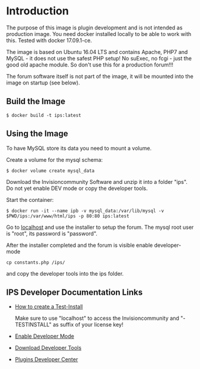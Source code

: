 # Introduction

The purpose of this image is plugin development and is not intended as production image. You need docker installed locally to be able to work with this. Tested with docker 17.09.1-ce.

The image is based on Ubuntu 16.04 LTS and contains Apache, PHP7 and MySQL - it does not use the safest PHP setup! No suExec, no fcgi - just the good old apache module. So don't use this for a production forum!!!

The forum software itself is not part of the image, it will be mounted into the image on startup (see below).


## Build the Image

```
$ docker build -t ips:latest
```

## Using the Image

To have MySQL store its data you need to mount a volume.

Create a volume for the mysql schema:
```
$ docker volume create mysql_data
````

Download the Invisioncommunity Software and unzip it into a folder "ips". Do not yet enable DEV mode or copy the developer tools.


Start the container:
```
$ docker run -it --name ipb -v mysql_data:/var/lib/mysql -v $PWD/ips:/var/www/html/ips -p 80:80 ips:latest
```

Go to [localhost](http://localhost/ips/) and use the installer to setup the forum.
The mysql root user is "root", its password is "password".

After the installer completed and the forum is visible enable developer-mode 
```
cp constants.php /ips/
```

and copy the developer tools into the ips folder.


## IPS Developer Documentation Links

* [How to create a Test-Install](https://invisioncommunity.com/4guides/welcome/install-and-upgrade-r259/#testinstall)

  Make sure to use "localhost" to access the Invisioncommunity and "-TESTINSTALL" as suffix of your license key!

* [Enable Developer Mode](https://invisioncommunity.com/developers/docs/general/enabling-developer-mode-r23/)
* [Download Developer Tools](https://invisioncommunity.com/files/file/7185-developer-tools/)
* [Plugins Developer Center](https://invisioncommunity.com/developers/docs/development/plugins/overview-of-plugins-in-ips4-r41/)

